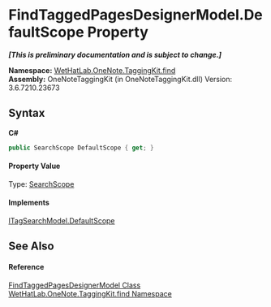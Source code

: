 # FindTaggedPagesDesignerModel.DefaultScope Property 
 _**\[This is preliminary documentation and is subject to change.\]**_

**Namespace:**&nbsp;<a href="0e3a8efd-07d2-1709-b1cd-709153222081.md">WetHatLab.OneNote.TaggingKit.find</a><br />**Assembly:**&nbsp;OneNoteTaggingKit (in OneNoteTaggingKit.dll) Version: 3.6.7210.23673

## Syntax

**C#**<br />
``` C#
public SearchScope DefaultScope { get; }
```


#### Property Value
Type: <a href="4760e4a7-2567-13e1-859f-377774327115.md">SearchScope</a>

#### Implements
<a href="276c4024-2dce-808a-8f16-a824315b66ed.md">ITagSearchModel.DefaultScope</a><br />

## See Also


#### Reference
<a href="d7a56022-2fb3-d50d-038d-a3a5d1d49fe2.md">FindTaggedPagesDesignerModel Class</a><br /><a href="0e3a8efd-07d2-1709-b1cd-709153222081.md">WetHatLab.OneNote.TaggingKit.find Namespace</a><br />